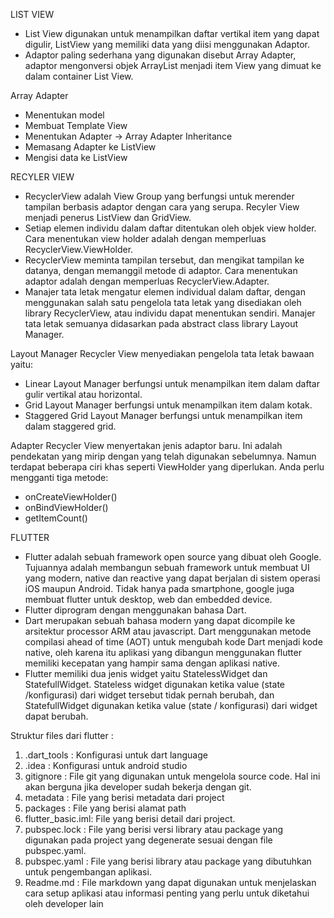 LIST VIEW
- List View digunakan untuk menampilkan daftar vertikal item yang dapat digulir, ListView yang memiliki data yang diisi menggunakan Adaptor.
- Adaptor paling sederhana yang digunakan disebut Array Adapter, adaptor mengonversi objek ArrayList menjadi item View yang dimuat ke dalam container List View.

Array Adapter 
- Menentukan model
- Membuat Template View
- Menentukan Adapter -> Array Adapter Inheritance
- Memasang Adapter ke ListView
- Mengisi data ke ListView

RECYLER VIEW
- RecyclerView adalah View Group yang berfungsi untuk merender tampilan berbasis adaptor dengan cara yang serupa. Recyler View menjadi penerus ListView dan GridView.
- Setiap elemen individu dalam daftar ditentukan oleh objek view holder. Cara menentukan view holder adalah dengan memperluas RecyclerView.ViewHolder.
- RecyclerView meminta tampilan tersebut, dan mengikat tampilan ke datanya, dengan memanggil metode di adaptor. Cara menentukan adaptor adalah dengan memperluas RecyclerView.Adapter.
- Manajer tata letak mengatur elemen individual dalam daftar, dengan menggunakan salah satu pengelola tata letak yang disediakan oleh library RecyclerView, atau individu dapat menentukan sendiri. Manajer tata letak semuanya didasarkan pada abstract class library Layout Manager.

Layout Manager 
Recycler View menyediakan pengelola tata letak bawaan yaitu:
- Linear Layout Manager berfungsi untuk menampilkan item dalam daftar gulir vertikal atau horizontal.
- Grid Layout Manager berfungsi untuk menampilkan item dalam kotak.
- Staggered Grid Layout Manager berfungsi untuk menampilkan item dalam staggered grid.

Adapter 
Recycler View menyertakan jenis adaptor baru. Ini adalah pendekatan yang mirip dengan yang telah digunakan sebelumnya. Namun terdapat beberapa ciri khas seperti ViewHolder yang diperlukan.
Anda perlu mengganti tiga metode:
- onCreateViewHolder()
- onBindViewHolder()
- getItemCount()

FLUTTER
- Flutter adalah sebuah framework open source yang dibuat oleh Google. Tujuannya adalah membangun sebuah framework untuk membuat UI yang modern, native dan reactive yang dapat berjalan di sistem operasi iOS maupun Android. Tidak hanya pada smartphone, google juga membuat flutter untuk desktop, web dan embedded device.
- Flutter diprogram dengan menggunakan bahasa Dart.
- Dart merupakan sebuah bahasa modern yang dapat dicompile ke arsitektur processor ARM atau javascript. Dart menggunakan metode compilasi ahead of time (AOT) untuk mengubah kode Dart menjadi kode native, oleh karena itu aplikasi yang dibangun menggunakan flutter memiliki kecepatan yang hampir sama dengan aplikasi native.
- Flutter memiliki dua jenis widget yaitu StatelessWidget dan StatefullWidget. Stateless widget digunakan ketika value (state /konfigurasi) dari widget tersebut tidak pernah berubah, dan StatefullWidget digunakan ketika value (state / konfigurasi) dari widget dapat berubah.

Struktur files dari flutter :
1. .dart_tools : Konfigurasi untuk dart language
2. .idea : Konfigurasi untuk android studio
3. gitignore : File git yang digunakan untuk mengelola source code. Hal ini akan berguna jika developer sudah bekerja dengan git.
4. metadata : File yang berisi metadata dari project
5. packages : File yang berisi alamat path
6. flutter_basic.iml: File yang berisi detail dari project.
7. pubspec.lock : File yang berisi versi library atau package yang digunakan pada project yang degenerate sesuai dengan file pubspec.yaml.
8. pubspec.yaml : File yang berisi library atau package yang dibutuhkan untuk pengembangan aplikasi.
9. Readme.md : File markdown yang dapat digunakan untuk menjelaskan cara setup aplikasi atau informasi penting yang perlu untuk diketahui oleh developer lain
